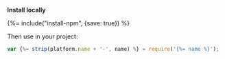 **Install locally**

{%= include("install-npm", {save: true}) %}

Then use in your project:

```js
var {%= strip(platform.name + '-', name) %} = require('{%= name %}');
```
